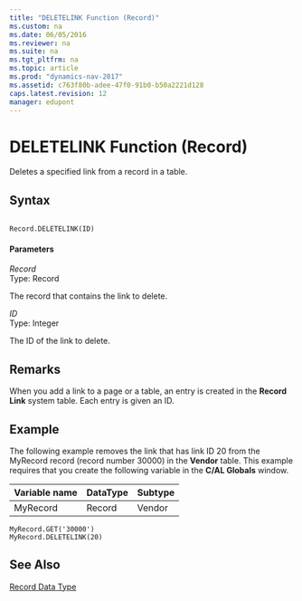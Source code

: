 ```yaml
---
title: "DELETELINK Function (Record)"
ms.custom: na
ms.date: 06/05/2016
ms.reviewer: na
ms.suite: na
ms.tgt_pltfrm: na
ms.topic: article
ms.prod: "dynamics-nav-2017"
ms.assetid: c763f80b-adee-47f0-91b0-b50a2221d128
caps.latest.revision: 12
manager: edupont
---
```

# DELETELINK Function (Record)
Deletes a specified link from a record in a table.  
  
## Syntax  
  
```  
  
Record.DELETELINK(ID)  
```  
  
#### Parameters  
 *Record*  
 Type: Record  
  
 The record that contains the link to delete.  
  
 *ID*  
 Type: Integer  
  
 The ID of the link to delete.  
  
## Remarks  
 When you add a link to a page or a table, an entry is created in the **Record Link** system table. Each entry is given an ID.  
  
## Example  
 The following example removes the link that has link ID 20 from the MyRecord record \(record number 30000\) in the **Vendor** table. This example requires that you create the following variable in the **C/AL Globals** window.  
  
|Variable name|DataType|Subtype|  
|-------------------|--------------|-------------|  
|MyRecord|Record|Vendor|  
  
```  
MyRecord.GET('30000')  
MyRecord.DELETELINK(20)  
```  
  
## See Also  
 [Record Data Type](Record-Data-Type.md)